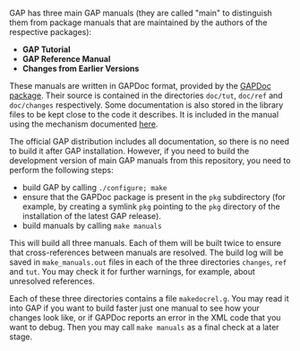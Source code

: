 GAP has three main GAP manuals (they are called "main" to distinguish them from package 
manuals that are maintained by the authors of the respective packages):
* **GAP Tutorial**
* **GAP Reference Manual**
* **Changes from Earlier Versions**

These manuals are written in GAPDoc format, provided by the 
[GAPDoc package](http://www.math.rwth-aachen.de/~Frank.Luebeck/GAPDoc/index.html). 
Their source is contained in the directories `doc/tut`, `doc/ref` and `doc/changes` 
respectively. Some documentation is also stored in the library files to be kept 
close to the code it describes. It is included in the manual using the mechanism 
documented [here](http://www.gap-system.org/Manuals/pkg/GAPDoc-1.5.1/doc/chap4.html).

The official GAP distribution includes all documentation, so there is no need to 
build it after GAP installation. However, if you need to build the development 
version of main GAP manuals from this repository, you need to perform the following 
steps:
* build GAP by calling `./configure; make`
* ensure that the GAPDoc package is present in the `pkg` subdirectory (for example, 
  by creating a symlink `pkg` pointing to the `pkg` directory of the installation of 
  the latest GAP release).
* build manuals by calling `make manuals`

This will build all three manuals. Each of them will be built twice to ensure that 
cross-references between manuals are resolved. The build log will be saved in 
`make_manuals.out` files in each of the three directories `changes`, `ref` and `tut`. 
You may check it for further warnings, for example, about unresolved references. 

Each of these three directories contains a file `makedocrel.g`. You may read it into 
GAP if you want to build faster just one manual to see how your changes look like, 
or if GAPDoc reports an error in the XML code that you want to debug. Then you may 
call `make manuals` as a final check at a later stage.


